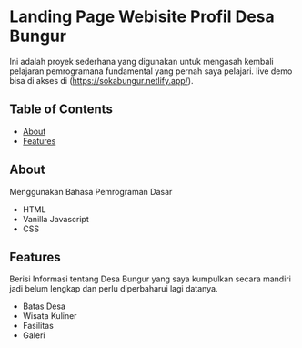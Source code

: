 # Landing Page Webisite Profil Desa Bungur

Ini adalah proyek sederhana yang digunakan untuk mengasah kembali pelajaran pemrogramana fundamental yang pernah saya pelajari.
live demo bisa di akses di (https://sokabungur.netlify.app/).

## Table of Contents

- [About](#about)
- [Features](#features)
  
## About

Menggunakan Bahasa Pemrograman Dasar
- HTML
- Vanilla Javascript
- CSS

## Features

Berisi Informasi tentang Desa Bungur yang saya kumpulkan secara mandiri jadi belum lengkap dan perlu diperbaharui lagi datanya.
- Batas Desa
- Wisata Kuliner
- Fasilitas
- Galeri


